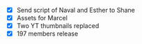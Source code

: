 - [x] Send script of Naval and Esther to Shane
- [x] Assets for Marcel
- [x] Two YT thumbnails replaced
- [x] 197 members release